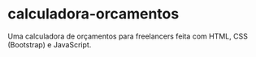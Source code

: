 # calculadora-orcamentos
Uma calculadora de orçamentos para freelancers feita com HTML, CSS (Bootstrap) e JavaScript.
